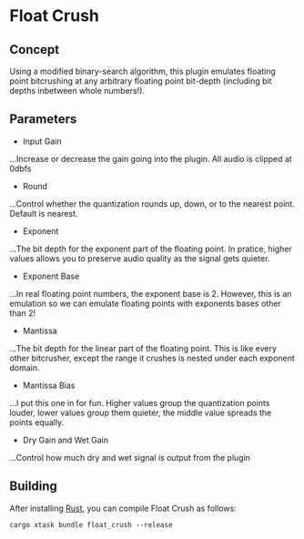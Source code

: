 # Float Crush

## Concept
Using a modified binary-search algorithm, this plugin emulates floating point bitcrushing at any arbitrary floating point bit-depth (including bit depths inbetween whole numbers!).

## Parameters

- Input Gain

...Increase or decrease the gain going into the plugin. All audio is clipped at 0dbfs

- Round

...Control whether the quantization rounds up, down, or to the nearest point. Default is nearest.

- Exponent

...The bit depth for the exponent part of the floating point. In pratice, higher values allows you to preserve audio quality as the signal gets quieter.

- Exponent Base

...In real floating point numbers, the exponent base is 2. However, this is an emulation so we can emulate floating points with exponents bases other than 2!

- Mantissa

...The bit depth for the linear part of the floating point. This is like every other bitcrusher, except the range it crushes is nested under each exponent domain.

- Mantissa Bias

...I put this one in for fun. Higher values group the quantization points louder, lower values group them quieter, the middle value spreads the points equally.

- Dry Gain and Wet Gain

...Control how much dry and wet signal is output from the plugin

## Building

After installing [Rust](https://rustup.rs/), you can compile Float Crush as follows:

```shell
cargo xtask bundle float_crush --release
```
